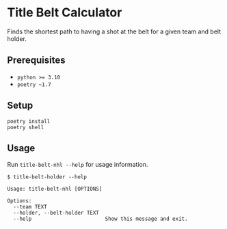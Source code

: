 # Title Belt Calculator
Finds the shortest path to having a shot at the belt for a given team and belt holder.

## Prerequisites

- `python >= 3.10`
- `poetry ~1.7`

## Setup

```
poetry install
poetry shell
```

## Usage

Run `title-belt-nhl --help` for usage information.

```
$ title-belt-holder --help

Usage: title-belt-nhl [OPTIONS]

Options:
  --team TEXT
  --holder, --belt-holder TEXT
  --help                        Show this message and exit.
```
